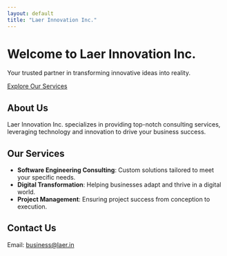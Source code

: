 ```yaml
---
layout: default
title: "Laer Innovation Inc."
---
```


<div class="hero">
  <h1>Welcome to Laer Innovation Inc.</h1>
  <p>Your trusted partner in transforming innovative ideas into reality.</p>
  <a href="#services" class="btn">Explore Our Services</a>
</div>

<div id="about">
  <h2>About Us</h2>
  <p>Laer Innovation Inc. specializes in providing top-notch consulting services, leveraging technology and innovation to drive your business success.</p>
</div>

<div id="services">
  <h2>Our Services</h2>
  <ul>
    <li><strong>Software Engineering Consulting</strong>: Custom solutions tailored to meet your specific needs.</li>
    <li><strong>Digital Transformation</strong>: Helping businesses adapt and thrive in a digital world.</li>
    <li><strong>Project Management</strong>: Ensuring project success from conception to execution.</li>
  </ul>
</div>

<div id="contact">
  <h2>Contact Us</h2>
  <p>Email: <a href="mailto:business@laer.in">business@laer.in</a></p>
</div>
